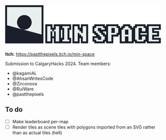 # ![MIN SPACE](logo-full.svg)

**Itch:** https://pastthepixels.itch.io/min-space

Submission to CalgaryHacks 2024. Team members:
- @kagamiAL
- @AhsanWritesCode
- @Zirconova
- @RuiWare
- @pastthepixels

## To do
- [ ] Make leaderboard per-map
- [ ] Render tiles as scene tiles with polygons imported from an SVG rather than as actual tiles (hell)
